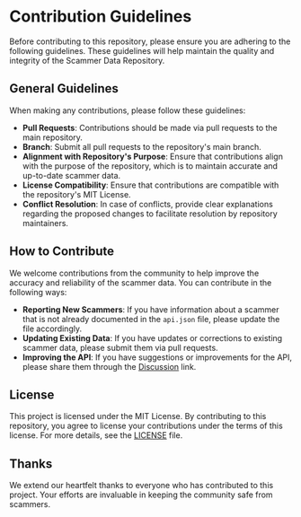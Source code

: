 # Contribution Guidelines

Before contributing to this repository, please ensure you are adhering to the following guidelines. These guidelines will help maintain the quality and integrity of the Scammer Data Repository.

## General Guidelines

When making any contributions, please follow these guidelines:

- **Pull Requests**: Contributions should be made via pull requests to the main repository.
- **Branch**: Submit all pull requests to the repository's main branch.
- **Alignment with Repository's Purpose**: Ensure that contributions align with the purpose of the repository, which is to maintain accurate and up-to-date scammer data.
- **License Compatibility**: Ensure that contributions are compatible with the repository's MIT License.
- **Conflict Resolution**: In case of conflicts, provide clear explanations regarding the proposed changes to facilitate resolution by repository maintainers.

## How to Contribute

We welcome contributions from the community to help improve the accuracy and reliability of the scammer data. You can contribute in the following ways:

- **Reporting New Scammers**: If you have information about a scammer that is not already documented in the `api.json` file, please update the file accordingly.
- **Updating Existing Data**: If you have updates or corrections to existing scammer data, please submit them via pull requests.
- **Improving the API**: If you have suggestions or improvements for the API, please share them through the [Discussion](https://scammercatcher.pages.dev/en/pages/discussion.html) link.

## License

This project is licensed under the MIT License. By contributing to this repository, you agree to license your contributions under the terms of this license. For more details, see the [LICENSE](LICENSE) file.

## Thanks

We extend our heartfelt thanks to everyone who has contributed to this project. Your efforts are invaluable in keeping the community safe from scammers.
